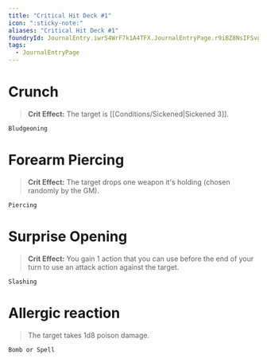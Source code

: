 ```yaml
---
title: "Critical Hit Deck #1"
icon: ":sticky-note:"
aliases: "Critical Hit Deck #1"
foundryId: JournalEntry.iwrS4WrF7k1A4TFX.JournalEntryPage.r9iBZ8NsIFSvgStR
tags:
  - JournalEntryPage
---
```

# Crunch

> **Crit Effect:** The target is [[Conditions/Sickened|Sickened 3]].

`Bludgeoning`

# Forearm Piercing

> **Crit Effect:** The target drops one weapon it's holding (chosen randomly by the GM).

`Piercing`

# Surprise Opening

> **Crit Effect:** You gain 1 action that you can use before the end of your turn to use an attack action against the target.

`Slashing`

# Allergic reaction

> The target takes 1d8 poison damage.

`Bomb or Spell`